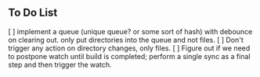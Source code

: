 ## To Do List

[ ] implement a queue (unique queue? or some sort of hash) with debounce on clearing out. only put directories into the queue and not files. 
[ ] Don't trigger any action on directory changes, only files.
[ ] Figure out if we need to postpone watch until build is completed; perform a single sync as a final step and then trigger the watch.